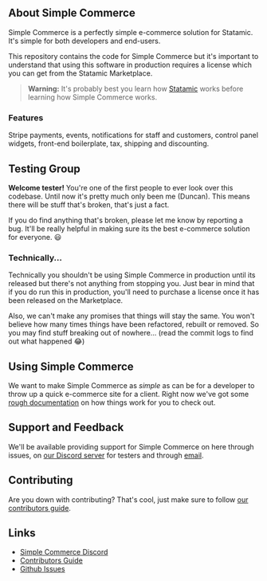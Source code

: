 ## About Simple Commerce

Simple Commerce is a perfectly simple e-commerce solution for Statamic. It's simple for both developers and end-users.

This repository contains the code for Simple Commerce but it's important to understand that using this software in production requires a license which you can get from the Statamic Marketplace.

> **Warning:** It's probably best you learn how [Statamic](https://statamic.com) works before learning how Simple Commerce works.

### Features

Stripe payments, events, notifications for staff and customers, control panel widgets, front-end boilerplate, tax, shipping and discounting.

## Testing Group

**Welcome tester!** You're one of the first people to ever look over this codebase. Until now it's pretty much only been me (Duncan). This means there will be stuff that's broken, that's just a fact. 

If you do find anything that's broken, please let me know by reporting a bug. It'll be really helpful in making sure its the best e-commerce solution for everyone. 😃

### Technically...

Technically you shouldn't be using Simple Commerce in production until its released but there's not anything from stopping you. Just bear in mind that if you do run this in production, you'll need to purchase a license once it has been released on the Marketplace.

Also, we can't make any promises that things will stay the same. You won't believe how many times things have been refactored, rebuilt or removed. So you may find stuff breaking out of nowhere... (read the commit logs to find out what happened 😂)

## Using Simple Commerce

We want to make Simple Commerce as *simple* as can be for a developer to throw up a quick e-commerce site for a client. Right now we've got some [rough documentation](./docs/readme.md) on how things work for you to check out.

## Support and Feedback

We'll be available providing support for Simple Commerce on here through issues, on [our Discord server](https://discord.gg/P3ACYf9) for testers and through [email](mailto:duncan@doublethree.digital).

## Contributing

Are you down with contributing? That's cool, just make sure to follow [our contributors guide](./CONTRIBUTING.md).

## Links

* [Simple Commerce Discord](https://discord.gg/P3ACYf9)
* [Contributors Guide](./CONTRIBUTING.md)
* [Github Issues](https://github.com/damcclean/commerce/issues)

